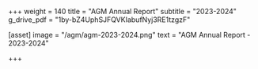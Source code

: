 +++
weight = 140
title = "AGM Annual Report"
subtitle = "2023-2024"
g_drive_pdf = "1by-bZ4UphSJFQVKIabufNyj3RE1tzgzF"


[asset]
  image = "/agm/agm-2023-2024.png"
  text = "AGM Annual Report - 2023-2024"


+++

